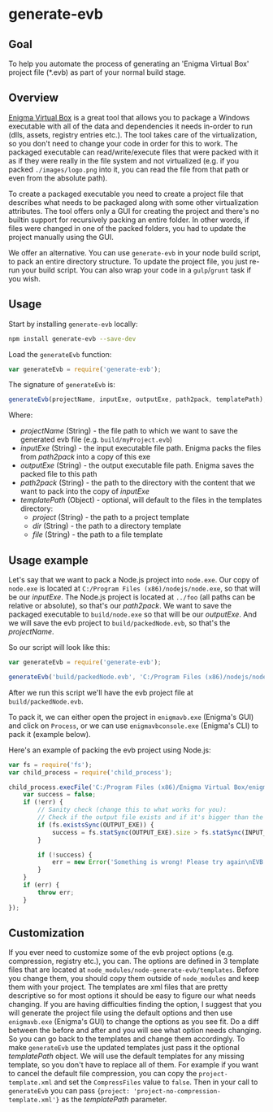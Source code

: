 
# generate-evb

## Goal
To help you automate the process of generating an 'Enigma Virtual Box' project file (*.evb) as part of your normal build stage.

## Overview
[Enigma Virtual Box](http://enigmaprotector.com/en/aboutvb.html) is a great tool that allows you to package a Windows executable with all of the data and dependencies it needs in-order to run (dlls, assets, registry entries etc.). The tool takes care of the virtualization, so you don't need to change your code in order for this to work. The packaged executable can read/write/execute files that were packed with it as if they were really in the file system and not virtualized (e.g. if you packed `./images/logo.png` into it, you can read the file from that path or even from the absolute path).

To create a packaged executable you need to create a project file that describes what needs to be packaged along with some other virtualization attributes. The tool offers only a GUI for creating the project and there's no builtin support for recursively packing an entire folder. In other words, if files were changed in one of the packed folders, you had to update the project manually using the GUI.

We offer an alternative. You can use `generate-evb` in your node build script, to pack an entire directory structure. To update the project file, you just re-run your build script. You can also wrap your code in a `gulp`/`grunt` task if you wish.

## Usage
Start by installing `generate-evb` locally:
```sh
npm install generate-evb --save-dev
```

Load the `generateEvb` function:
```javascript
var generateEvb = require('generate-evb');
```

The signature of `generateEvb` is:
```javascript
generateEvb(projectName, inputExe, outputExe, path2pack, templatePath);
```
Where:
- *projectName* (String) - the file path to which we want to save the generated evb file (e.g. `build/myProject.evb`)
- *inputExe* (String) - the input executable file path. Enigma packs the files from *path2pack* into a copy of this exe
- *outputExe* (String) - the output executable file path. Enigma saves the packed file to this path
- *path2pack* (String) - the path to the directory with the content that we want to pack into the copy of *inputExe*
- *templatePath* (Object) - optional, will default to the files in the templates directory:
    - *project* (String) - the path to a project template
    - *dir* (String) - the path to a directory template
    - *file* (String) - the path to a file template

## Usage example

Let's say that we want to pack a Node.js project into `node.exe`. Our copy of `node.exe` is located at `C:/Program Files (x86)/nodejs/node.exe`, so that will be our *inputExe*. The Node.js project is located at `../foo` (all paths can be relative or absolute), so that's our *path2pack*. We want to save the packaged executable to `build/node.exe` so that will be our *outputExe*. And we will save the evb project to `build/packedNode.evb`, so that's the *projectName*.

So our script will look like this:

```javascript
var generateEvb = require('generate-evb');

generateEvb('build/packedNode.evb', 'C:/Program Files (x86)/nodejs/node.exe', 'build/node.exe', '../foo');
```
After we run this script we'll have the evb project file at `build/packedNode.evb`.

To pack it, we can either open the project in `enigmavb.exe` (Enigma's GUI) and click on `Process`, or we can use `enigmavbconsole.exe` (Enigma's CLI) to pack it (example below).

Here's an example of packing the evb project using Node.js:
```javascript
var fs = require('fs');
var child_process = require('child_process');

child_process.execFile('C:/Program Files (x86)/Enigma Virtual Box/enigmavbconsole.exe', [PROJECT_NAME], function (err, stdout, stderr) {
    var success = false;
    if (!err) {
        // Sanity check (change this to what works for you):
        // Check if the output file exists and if it's bigger than the input file
        if (fs.existsSync(OUTPUT_EXE)) {
            success = fs.statSync(OUTPUT_EXE).size > fs.statSync(INPUT_EXE).size;
        }

        if (!success) {
            err = new Error('Something is wrong! Please try again\nEVB stdout:\n' + stdout + '\nEVB stderr:\n' + stderr);
        }
    }
    if (err) {
    	throw err;
    }
});
```

## Customization

If you ever need to customize some of the evb project options (e.g. compression, registry etc.), you can.
The options are defined in 3 template files that are located at `node_modules/node-generate-evb/templates`.
Before you change them, you should copy them outside of `node_modules` and keep them with your project.
The templates are xml files that are pretty descriptive so for most options it should be easy to figure our what needs changing. If you are having difficulties finding the option, I suggest that you will generate the project file using the default options and then use `enigmavb.exe` (Enigma's GUI) to change the options as you see fit. Do a diff between the before and after and you will see what option needs changing. So you can go back to the templates and change them accordingly.
To make `generateEvb` use the updated templates just pass it the optional *templatePath* object. We will use the default templates for any missing template, so you don't have to replace all of them.
For example if you want to cancel the default file compression, you can copy the `project-template.xml` and set the `CompressFiles` value to `false`. Then in your call to `generateEvb` you can pass `{project: 'project-no-compression-template.xml'}` as the *templatePath* parameter.
